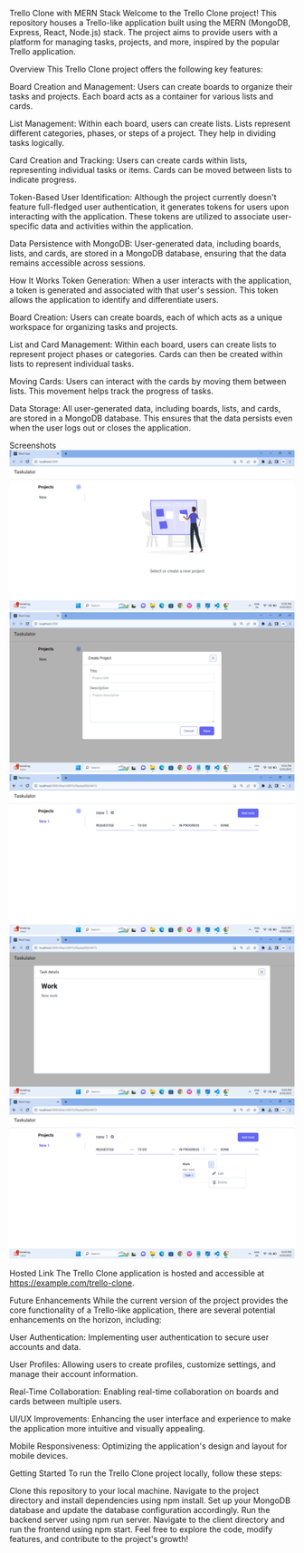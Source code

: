 Trello Clone with MERN Stack
Welcome to the Trello Clone project! This repository houses a Trello-like application built using the MERN (MongoDB, Express, React, Node.js) stack. The project aims to provide users with a platform for managing tasks, projects, and more, inspired by the popular Trello application.

Overview
This Trello Clone project offers the following key features:

Board Creation and Management: Users can create boards to organize their tasks and projects. Each board acts as a container for various lists and cards.

List Management: Within each board, users can create lists. Lists represent different categories, phases, or steps of a project. They help in dividing tasks logically.

Card Creation and Tracking: Users can create cards within lists, representing individual tasks or items. Cards can be moved between lists to indicate progress.

Token-Based User Identification: Although the project currently doesn't feature full-fledged user authentication, it generates tokens for users upon interacting with the application. These tokens are utilized to associate user-specific data and activities within the application.

Data Persistence with MongoDB: User-generated data, including boards, lists, and cards, are stored in a MongoDB database, ensuring that the data remains accessible across sessions.

How It Works
Token Generation: When a user interacts with the application, a token is generated and associated with that user's session. This token allows the application to identify and differentiate users.

Board Creation: Users can create boards, each of which acts as a unique workspace for organizing tasks and projects.

List and Card Management: Within each board, users can create lists to represent project phases or categories. Cards can then be created within lists to represent individual tasks.

Moving Cards: Users can interact with the cards by moving them between lists. This movement helps track the progress of tasks.

Data Storage: All user-generated data, including boards, lists, and cards, are stored in a MongoDB database. This ensures that the data persists even when the user logs out or closes the application.

Screenshots
<img src="Screenshot (111).png" alt=""></img>
<img src="Screenshot (112).png" alt=""></img>
<img src="Screenshot (113).png" alt=""></img>
<img src="Screenshot (114).png" alt=""></img>
<img src="Screenshot (115).png" alt=""></img>

Hosted Link
The Trello Clone application is hosted and accessible at https://example.com/trello-clone.

Future Enhancements
While the current version of the project provides the core functionality of a Trello-like application, there are several potential enhancements on the horizon, including:

User Authentication: Implementing user authentication to secure user accounts and data.

User Profiles: Allowing users to create profiles, customize settings, and manage their account information.

Real-Time Collaboration: Enabling real-time collaboration on boards and cards between multiple users.

UI/UX Improvements: Enhancing the user interface and experience to make the application more intuitive and visually appealing.

Mobile Responsiveness: Optimizing the application's design and layout for mobile devices.

Getting Started
To run the Trello Clone project locally, follow these steps:

Clone this repository to your local machine.
Navigate to the project directory and install dependencies using npm install.
Set up your MongoDB database and update the database configuration accordingly.
Run the backend server using npm run server.
Navigate to the client directory and run the frontend using npm start.
Feel free to explore the code, modify features, and contribute to the project's growth!
